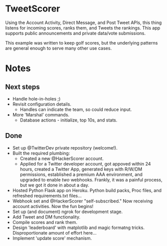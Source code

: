 # TweetScorer
Using the Account Activity, Direct Message, and Post Tweet APIs, this thing listens for incoming scores, ranks them, and Tweets the rankings. This app supports public announcements and private data/vote submissions.

This example was written to keep golf scores, but the underlying patterns are general enough to serve many other use cases. 



# Notes

## Next steps
+ Handle hole-in-holes ;)
+ Revisit configuration details.
  + Handles can indicate the team, so could reduce input.
+ More 'Marshal' commands.
  + Database actions - initialize, top 10s, and stats.
  




## Done
+ Set up @TwitterDev private repository (welcome!).
+ Built the required plumbing: 
  + Created a new @HackerScorer account. 
  + Applied for a Twitter developer account, got appoved within 24 hours, created a Twitter App, generated keys with R/W/DM permissions, established a premium AAA environment, and upgraded to enable *two* webhooks. Frankly, it was a painful process, but we got it done in about a day. 
+ Hosted Python Flask app on Heroku. Python build packs, Proc files, and refreshed requirements.txt files... 
+ Webhook set and @HackerScorer "self-subscribed." Now receiving account activities. Now the fun begins!
+ Set up (and document) ngrok for development stage.  
+ Add Tweet and DM functionality.
+ Compile scores and rank them.
+ Design 'leaderboard' with matplotlib and magic formatng tricks. Disproportionate amount of effort here...
+ Implement 'update score' mechanism.

